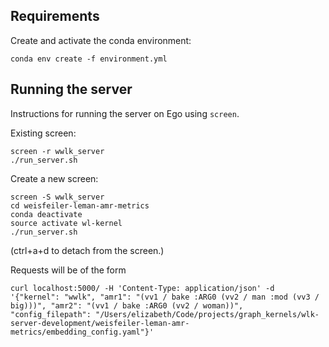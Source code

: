 ## Requirements

Create and activate the conda environment:

```
conda env create -f environment.yml
```

## Running the server

Instructions for running the server on Ego using `screen`.

Existing screen:

```
screen -r wwlk_server
./run_server.sh
```

Create a new screen:

```
screen -S wwlk_server
cd weisfeiler-leman-amr-metrics
conda deactivate
source activate wl-kernel
./run_server.sh
```

(ctrl+a+d to detach from the screen.)

Requests will be of the form

```
curl localhost:5000/ -H 'Content-Type: application/json' -d '{"kernel": "wwlk", "amr1": "(vv1 / bake :ARG0 (vv2 / man :mod (vv3 / big)))", "amr2": "(vv1 / bake :ARG0 (vv2 / woman))", "config_filepath": "/Users/elizabeth/Code/projects/graph_kernels/wlk-server-development/weisfeiler-leman-amr-metrics/embedding_config.yaml"}'
```

